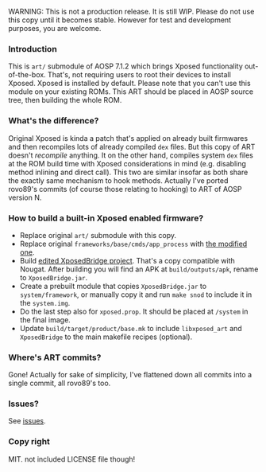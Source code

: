 WARNING: This is not a production release. It is still WIP. Please do not use this copy until it becomes stable. However for test and development purposes, you are welcome.

### Introduction
This is `art/` submodule of AOSP 7.1.2 which brings Xposed functionality out-of-the-box. That's, not requiring users to root their devices to install Xposed. Xposed is installed by default. Please note that you can't use this module on your existing ROMs. This ART should be placed in AOSP source tree, then building the whole ROM.

### What's the difference?
Original Xposed is kinda a patch that's applied on already built firmwares and then recompiles lots of already compiled `dex` files. But this copy of ART doesn't *recompile* anything. It on the other hand, compiles system `dex` files at the ROM build time with Xposed considerations in mind (e.g. disabling method inlining and direct call). This two are similar insofar as both share the exactly same mechanism to hook methods. Actually I've ported rovo89's commits (of course those relating to hooking) to ART of AOSP version N.

### How to build a built-in Xposed enabled firmware?
 - Replace original `art/` submodule with this copy.
 - Replace original `frameworks/base/cmds/app_process` with [the modified one](https://github.com/abforce/xposed_app_process).
 - Build [edited XposedBridge project](https://github.com/abforce/XposedBridge). That's a copy compatible with Nougat. After building you will find an APK at `build/outputs/apk`, rename to `XposedBridge.jar`.
 - Create a prebuilt module that copies `XposedBridge.jar` to `system/framework`, or manually copy it and run `make snod` to include it in the `system.img`.
 - Do the last step also for `xposed.prop`. It should be placed at `/system` in the final image.
 - Update `build/target/product/base.mk` to include `libxposed_art` and `XposedBridge` to the main makefile recipes (optional).
 
 ### Where's ART commits?
 Gone! Actually for sake of simplicity, I've flattened down all commits into a single commit, all rovo89's too.
 
 ### Issues?
 See [issues](https://github.com/abforce/xposed_art_n/issues).
 
 ### Copy right
 MIT. not included LICENSE file though!
